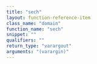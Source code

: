 ```yaml
---
title: "sech"
layout: function-reference-item
class_name: "domain"
function_name: "sech"
snippet: ""
qualifiers: ""
return_type: "varargout"
arguments: "(varargin)"
---
```


<pre class="help-text"></pre>